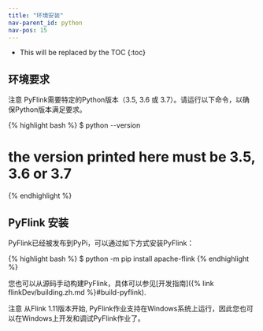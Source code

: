 ```yaml
---
title: "环境安装"
nav-parent_id: python
nav-pos: 15
---
```

<!--
Licensed to the Apache Software Foundation (ASF) under one
or more contributor license agreements.  See the NOTICE file
distributed with this work for additional information
regarding copyright ownership.  The ASF licenses this file
to you under the Apache License, Version 2.0 (the
"License"); you may not use this file except in compliance
with the License.  You may obtain a copy of the License at

  http://www.apache.org/licenses/LICENSE-2.0

Unless required by applicable law or agreed to in writing,
software distributed under the License is distributed on an
"AS IS" BASIS, WITHOUT WARRANTIES OR CONDITIONS OF ANY
KIND, either express or implied.  See the License for the
specific language governing permissions and limitations
under the License.
-->

* This will be replaced by the TOC
{:toc}

## 环境要求
<span class="label label-info">注意</span> PyFlink需要特定的Python版本（3.5, 3.6 或 3.7）。请运行以下命令，以确保Python版本满足要求。

{% highlight bash %}
$ python --version
# the version printed here must be 3.5, 3.6 or 3.7
{% endhighlight %}

## PyFlink 安装

PyFlink已经被发布到PyPi，可以通过如下方式安装PyFlink：

{% highlight bash %}
$ python -m pip install apache-flink
{% endhighlight %}

您也可以从源码手动构建PyFlink，具体可以参见[开发指南]({% link flinkDev/building.zh.md %}#build-pyflink).

<span class="label label-info">注意</span> 从Flink 1.11版本开始, PyFlink作业支持在Windows系统上运行，因此您也可以在Windows上开发和调试PyFlink作业了。
